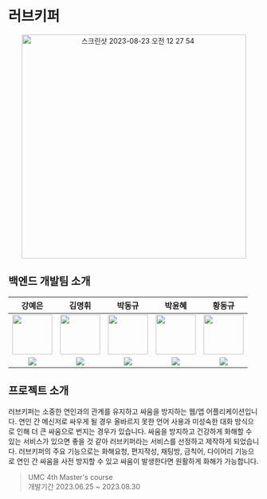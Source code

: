 # 러브키퍼

<div align="center">
<img width="450" alt="스크린샷 2023-08-23 오전 12 27 54" src="https://github.com/Hwangdonggyu/UMC_Project_Backend/assets/121680372/4d012627-3572-42ce-8c04-d09ceb67c250">
</div>

## 백엔드 개발팀 소개
| 강예은 | 김명휘 | 박동규 | 박윤혜 | 황동규 |
| :---: | :---: | :---: | :---: | :---: |
| <img src='https://makeus-challenge.notion.site/image/https%3A%2F%2Fs3-us-west-2.amazonaws.com%2Fsecure.notion-static.com%2F6e3b14dc-3df4-4c77-8f63-8a28ae1b16fb%2FIMG_2331.jpeg?table=block&id=f3b793a4-263a-4a95-b1e6-7068eea5bfb4&spaceId=f1912130-0409-4e90-a90f-6091ae253e73&width=580&userId=&cache=v2' height=80 width=80></img> | <img src='https://makeus-challenge.notion.site/image/https%3A%2F%2Fs3-us-west-2.amazonaws.com%2Fsecure.notion-static.com%2F9fe6ee24-8c99-4c16-a722-7c97b5c6fd19%2FKakaoTalk_20230629_172112840.jpg?table=block&id=9090ecdb-8f70-4045-932c-6c2e3f90bc72&spaceId=f1912130-0409-4e90-a90f-6091ae253e73&width=2000&userId=&cache=v2' height=80 width=80></img> | <img src='https://makeus-challenge.notion.site/image/https%3A%2F%2Fs3-us-west-2.amazonaws.com%2Fsecure.notion-static.com%2Fcd4b60b0-2fd2-4545-82a9-caa695d74be5%2FIMG_7793.jpeg?table=block&id=0991bb94-0b8e-4c5b-903d-e194e85635da&spaceId=f1912130-0409-4e90-a90f-6091ae253e73&width=770&userId=&cache=v2' height=80 width=80></img> | <img src='https://makeus-challenge.notion.site/image/https%3A%2F%2Fs3-us-west-2.amazonaws.com%2Fsecure.notion-static.com%2Ff44a7f42-0622-4f41-a49f-06efa7d30a3c%2FKakaoTalk_Photo_2023-06-17-17-26-11.jpeg?table=block&id=64f022f6-44f0-4578-9845-18d8fff5868c&spaceId=f1912130-0409-4e90-a90f-6091ae253e73&width=2000&userId=&cache=v2' height=80 width=80></img> | <img src='https://avatars.githubusercontent.com/u/121680372?v=4' height=80 width=80></img> |
| <a href="https://github.com/Yeeun411"><img src="https://img.shields.io/badge/GitHub-181717?style=flat&logo=github&logoColor=FFFFFF&"/> | <a href="https://github.com/RedPanda54"><img src="https://img.shields.io/badge/GitHub-181717?style=flat&logo=github&logoColor=FFFFFF&"/> | <a href="https://github.com/dong99u"><img src="https://img.shields.io/badge/GitHub-181717?style=flat&logo=github&logoColor=FFFFFF&"/> | <a href="https://github.com/Yuunhye"><img src="https://img.shields.io/badge/GitHub-181717?style=flat&logo=github&logoColor=FFFFFF&"/> | <a href="https://github.com/Hwangdonggyu"><img src="https://img.shields.io/badge/GitHub-181717?style=flat&logo=github&logoColor=FFFFFF&"/> |

## 프로젝트 소개
러브키퍼는 소중한 연인과의 관계를 유지하고 싸움을 방지하는 웹/앱 어플리케이션입니다. 연인 간 메신저로 싸우게 될 경우 올바르지 못한 언어 사용과 미성숙한 대화 방식으로 인해 더 큰 싸움으로 번지는 경우가 있습니다. 싸움을 방지하고 건강하게 화해할 수 있는 서비스가 있으면 좋을 것 같아 러브키퍼라는 서비스를 선정하고 제작하게 되었습니다. 러브키퍼의 주요 기능으로는 화해요청, 편지작성, 채팅방, 금칙어, 다이어리 기능으로 연인 간 싸움을 사전 방지할 수 있고 싸움이 발생한다면 원활하게 화해가 가능합니다.
> UMC 4th Master's course </br>
> 개발기간 2023.06.25 ~ 2023.08.30

